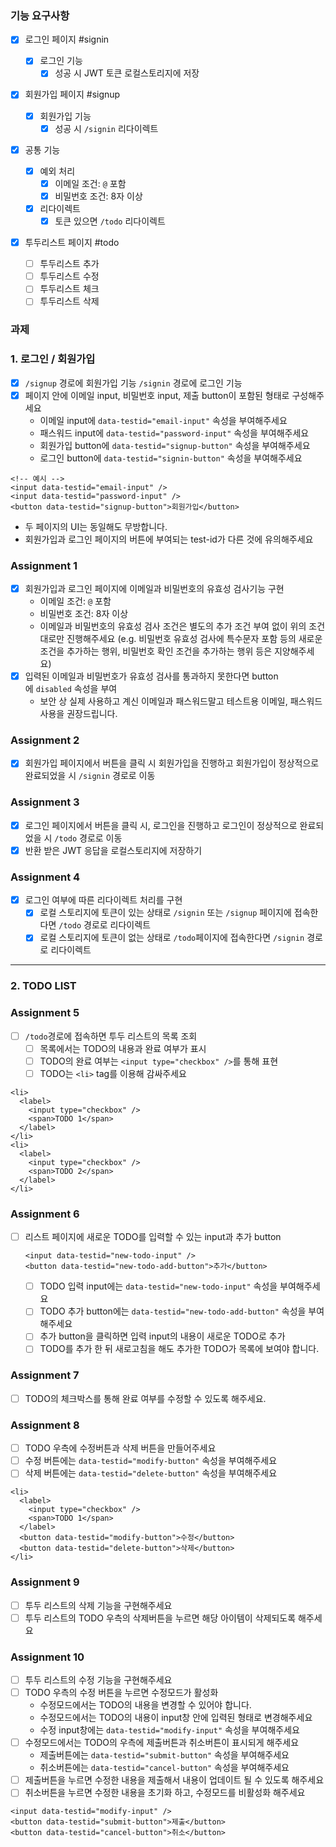 ### 기능 요구사항

- [x] 로그인 페이지 #signin
  - [x] 로그인 기능
    - [x] 성공 시 JWT 토큰 로컬스토리지에 저장
- [x] 회원가입 페이지 #signup
  - [x] 회원가입 기능
    - [x] 성공 시 `/signin` 리다이렉트
- [x] 공통 기능

  - [x] 예외 처리
    - [x] 이메일 조건: `@` 포함
    - [x] 비밀번호 조건: 8자 이상
  - [x] 리다이렉트
    - [x] 토큰 있으면 `/todo` 리다이렉트

- [x] 투두리스트 페이지 #todo
  - [ ] 투두리스트 추가
  - [ ] 투두리스트 수정
  - [ ] 투두리스트 체크
  - [ ] 투두리스트 삭제

### 과제

### 1. 로그인 / 회원가입

- [x] `/signup` 경로에 회원가입 기능 `/signin` 경로에 로그인 기능
- [x] 페이지 안에 이메일 input, 비밀번호 input, 제출 button이 포함된 형태로 구성해주세요
  - 이메일 input에 `data-testid="email-input"` 속성을 부여해주세요
  - 패스워드 input에 `data-testid="password-input"` 속성을 부여해주세요
  - 회원가입 button에 `data-testid="signup-button"` 속성을 부여해주세요
  - 로그인 button에 `data-testid="signin-button"` 속성을 부여해주세요

```tsx
<!-- 예시 -->
<input data-testid="email-input" />
<input data-testid="password-input" />
<button data-testid="signup-button">회원가입</button>
```

- 두 페이지의 UI는 동일해도 무방합니다.
- 회원가입과 로그인 페이지의 버튼에 부여되는 test-id가 다른 것에 유의해주세요

### Assignment 1

- [x] 회원가입과 로그인 페이지에 이메일과 비밀번호의 유효성 검사기능 구현
  - 이메일 조건: `@` 포함
  - 비밀번호 조건: 8자 이상
  - 이메일과 비밀번호의 유효성 검사 조건은 별도의 추가 조건 부여 없이 위의 조건대로만 진행해주세요 (e.g. 비밀번호 유효성 검사에 특수문자 포함 등의 새로운 조건을 추가하는 행위, 비밀번호 확인 조건을 추가하는 행위 등은 지양해주세요)
- [x] 입력된 이메일과 비밀번호가 유효성 검사를 통과하지 못한다면 button에 `disabled` 속성을 부여
  - 보안 상 실제 사용하고 계신 이메일과 패스워드말고 테스트용 이메일, 패스워드 사용을 권장드립니다.

### Assignment 2

- [x] 회원가입 페이지에서 버튼을 클릭 시 회원가입을 진행하고 회원가입이 정상적으로 완료되었을 시 `/signin` 경로로 이동

### Assignment 3

- [x] 로그인 페이지에서 버튼을 클릭 시, 로그인을 진행하고 로그인이 정상적으로 완료되었을 시 `/todo` 경로로 이동
- [x] 반환 받은 JWT 응답을 로컬스토리지에 저장하기

### Assignment 4

- [x] 로그인 여부에 따른 리다이렉트 처리를 구현
  - [x] 로컬 스토리지에 토큰이 있는 상태로 `/signin` 또는 `/signup` 페이지에 접속한다면 `/todo` 경로로 리다이렉트
  - [x] 로컬 스토리지에 토큰이 없는 상태로 `/todo`페이지에 접속한다면 `/signin` 경로로 리다이렉트

---

### 2. TODO LIST

### Assignment 5

- [ ] `/todo`경로에 접속하면 투두 리스트의 목록 조회
  - [ ] 목록에서는 TODO의 내용과 완료 여부가 표시
  - [ ] TODO의 완료 여부는 `<input type="checkbox" />`를 통해 표현
  - [ ] TODO는 `<li>` tag를 이용해 감싸주세요

```tsx
<li>
  <label>
    <input type="checkbox" />
    <span>TODO 1</span>
  </label>
</li>
<li>
  <label>
    <input type="checkbox" />
    <span>TODO 2</span>
  </label>
</li>
```

### Assignment 6

- [ ] 리스트 페이지에 새로운 TODO를 입력할 수 있는 input과 추가 button
  ```tsx
  <input data-testid="new-todo-input" />
  <button data-testid="new-todo-add-button">추가</button>
  ```
  - [ ] TODO 입력 input에는 `data-testid="new-todo-input"` 속성을 부여해주세요
  - [ ] TODO 추가 button에는 `data-testid="new-todo-add-button"` 속성을 부여해주세요
  - [ ] 추가 button을 클릭하면 입력 input의 내용이 새로운 TODO로 추가
  - [ ] TODO를 추가 한 뒤 새로고침을 해도 추가한 TODO가 목록에 보여야 합니다.

### Assignment 7

- [ ] TODO의 체크박스를 통해 완료 여부를 수정할 수 있도록 해주세요.

### Assignment 8

- [ ] TODO 우측에 수정버튼과 삭제 버튼을 만들어주세요
- [ ] 수정 버튼에는 `data-testid="modify-button"` 속성을 부여해주세요
- [ ] 삭제 버튼에는 `data-testid="delete-button"` 속성을 부여해주세요

```tsx
<li>
  <label>
    <input type="checkbox" />
    <span>TODO 1</span>
  </label>
  <button data-testid="modify-button">수정</button>
  <button data-testid="delete-button">삭제</button>
</li>
```

### Assignment 9

- [ ] 투두 리스트의 삭제 기능을 구현해주세요
- [ ] 투두 리스트의 TODO 우측의 삭제버튼을 누르면 해당 아이템이 삭제되도록 해주세요

### Assignment 10

- [ ] 투두 리스트의 수정 기능을 구현해주세요
- [ ] TODO 우측의 수정 버튼을 누르면 수정모드가 활성화
  - 수정모드에서는 TODO의 내용을 변경할 수 있어야 합니다.
  - 수정모드에서는 TODO의 내용이 input창 안에 입력된 형태로 변경해주세요
  - 수정 input창에는 `data-testid="modify-input"` 속성을 부여해주세요
- [ ] 수정모드에서는 TODO의 우측에 제출버튼과 취소버튼이 표시되게 해주세요
  - 제출버튼에는 `data-testid="submit-button"` 속성을 부여해주세요
  - 취소버튼에는 `data-testid="cancel-button"` 속성을 부여해주세요
- [ ] 제출버튼을 누르면 수정한 내용을 제출해서 내용이 업데이트 될 수 있도록 해주세요
- [ ] 취소버튼을 누르면 수정한 내용을 초기화 하고, 수정모드를 비활성화 해주세요

```tsx
<input data-testid="modify-input" />
<button data-testid="submit-button">제출</button>
<button data-testid="cancel-button">취소</button>
```
